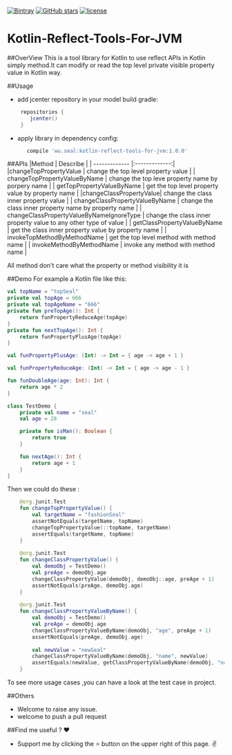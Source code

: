 [![Bintray](https://img.shields.io/bintray/v/wusealking/maven/wu.seal.jvm.kotlinreflecttools.svg)](https://bintray.com/wusealking/maven/wu.seal.jvm.kotlinreflecttools#)
[![GitHub stars](https://img.shields.io/github/stars/wuseal/Kotlin-Reflect-Tools-For-JVM.svg?style=social&label=Stars&style=plastic)](https://github.com/wuseal/JsonToKotlinClass/stargazers)
[![license](https://img.shields.io/github/license/wuseal/Kotlin-Reflect-Tools-For-JVM.svg)](https://github.com/wuseal/JsonToKotlinClass/blob/master/LICENSE)
# Kotlin-Reflect-Tools-For-JVM

##OverView
This is a tool library for Kotlin to use reflect APIs in Kotlin simply method.It can modify or read the top level private visible property value in Kotlin way.
 
 ##Usage
 * add jcenter repository in your model build gradle:
   ```groovy
    repositories {
       jcenter()
    }
    ```
    
 * apply library in dependency config:
 
    ```groovy
       compile 'wu.seal:kotlin-reflect-tools-for-jvm:1.0.0'
    ```
    
##APIs
|Method         | Describe          |
| ------------- |:-------------:| 
|changeTopPropertyValue | change the top level property value |
| changeTopPropertyValueByName | change the top leve property name by porpery name     |
| getTopPropertyValueByName | get the top level property value by property name     |
|changeClassPropertyValue| change the class inner property value      | 
| changeClassPropertyValueByName | change the class inner property name by property name     |
| changeClassPropertyValueByNameIgnoreType | change the class inner property value to any other type of value     |
| getClassPropertyValueByName | get the class inner property value by property name   |
| invokeTopMethodByMethodName | get the top level method with method name     |
| invokeMethodByMethodName | invoke any method with method name     |

All method don't care what the property or method visibility it is 

##Demo
For example a Kotlin file like this:
```kotlin
val topName = "topSeal"
private val topAge = 666
private val topAgeName = "666"
private fun preTopAge(): Int {
    return funPropertyReduceAge(topAge)
}
private fun nextTopAge(): Int {
    return funPropertyPlusAge(topAge)
}

val funPropertyPlusAge: (Int) -> Int = { age -> age + 1 }

val funPropertyReduceAge: (Int) -> Int = { age -> age - 1 }

fun funDoubleAge(age: Int): Int {
    return age * 2
}

class TestDemo {
    private val name = "seal"
    val age = 28

    private fun isMan(): Boolean {
        return true
    }

    fun nextAge(): Int {
        return age + 1
    }
}
```
Then we could do these :
```kotlin
    @org.junit.Test
    fun changeTopPropertyValue() {
        val targetName = "fashionSeal"
        assertNotEquals(targetName, topName)
        changeTopPropertyValue(::topName, targetName)
        assertEquals(targetName, topName)
    }
    
    @org.junit.Test
    fun changeClassPropertyValue() {
        val demoObj = TestDemo()
        val preAge = demoObj.age
        changeClassPropertyValue(demoObj, demoObj::age, preAge + 1)
        assertNotEquals(preAge, demoObj.age)
    }
    
    @org.junit.Test
    fun changeClassPropertyValueByName() {
        val demoObj = TestDemo()
        val preAge = demoObj.age
        changeClassPropertyValueByName(demoObj, "age", preAge + 1)
        assertNotEquals(preAge, demoObj.age)
    
        val newValue = "newSeal"
        changeClassPropertyValueByName(demoObj, "name", newValue)
        assertEquals(newValue, getClassPropertyValueByName(demoObj, "name"))
    }

```

To see more usage cases ,you can have a look at the test case in project.

##Others
* Welcome to raise any issue.
* welcome to push a pull request 


##Find me useful ? :heart:
* Support me by clicking the :star: button on the upper right of this page. :v:
